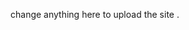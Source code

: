 change anything here to upload the site .

<!--stackedit_data:
eyJoaXN0b3J5IjpbLTc1MDQwMTg2NiwtMTgzMjc2NTc0OCwxNT
I0MTA3MDA2LC0xODgzMjAyMzQ2LC0xNjMyOTE2MDM4XX0=
-->